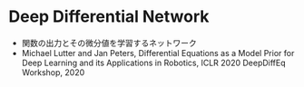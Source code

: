 # Deep Differential Network
- 関数の出力とその微分値を学習するネットワーク
- Michael Lutter and Jan Peters, Differential Equations as a Model Prior for Deep Learning and its Applications in Robotics, ICLR 2020 DeepDiffEq Workshop, 2020